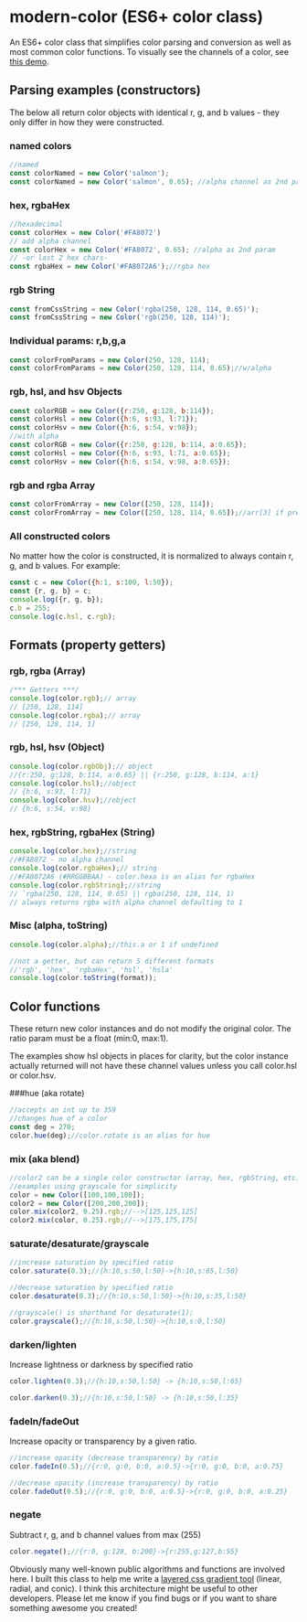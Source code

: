 # modern-color (ES6+ color class) 

An ES6+ color class that simplifies color parsing and conversion as well as most common color functions. To visually see the channels of a color, see [this demo](http://preview.thewebkid.com/modules/v-cpicker).
 

  
## Parsing examples (constructors)
The below all return color objects with identical r, g, and b values - they only differ in how they were constructed.
### named colors
```javascript
//named
const colorNamed = new Color('salmon');
const colorNamed = new Color('salmon', 0.65); //alpha channel as 2nd param
```

### hex, rgbaHex
```javascript
//hexadecimal
const colorHex = new Color('#FA8072')
// add alpha channel
const colorHex = new Color('#FA8072', 0.65); //alpha as 2nd param
// -or last 2 hex chars-
const rgbaHex = new Color('#FA8072A6');//rgba hex
```

### rgb String
```javascript
const fromCssString = new Color('rgba(250, 128, 114, 0.65)');
const fromCssString = new Color('rgb(250, 128, 114)');
```

### Individual params: r,b,g,a 
```javascript
const colorFromParams = new Color(250, 128, 114);
const colorFromParams = new Color(250, 128, 114, 0.65);//w/alpha
```

### rgb, hsl, and hsv Objects 
```javascript
const colorRGB = new Color({r:250, g:128, b:114});
const colorHsl = new Color({h:6, s:93, l:71});
const colorHsv = new Color({h:6, s:54, v:98});
//with alpha
const colorRGB = new Color({r:250, g:128, b:114, a:0.65});
const colorHsl = new Color({h:6, s:93, l:71, a:0.65});
const colorHsv = new Color({h:6, s:54, v:98, a:0.65});
```

### rgb and rgba Array
```javascript
const colorFromArray = new Color([250, 128, 114]);
const colorFromArray = new Color([250, 128, 114, 0.65]);//arr[3] if present is alpha 
```


### All constructed colors
No matter how the color is constructed, it is normalized to always contain r, g, and b values. For example:

```javascript 
const c = new Color({h:1, s:100, l:50});
const {r, g, b} = c;
console.log({r, g, b});
c.b = 255;
console.log(c.hsl, c.rgb);
 ```


## Formats (property getters)

### rgb, rgba (Array)
```javascript
/*** Getters ***/
console.log(color.rgb);// array
// [250, 128, 114]
console.log(color.rgba);// array
// [250, 128, 114, 1]
```
### rgb, hsl, hsv (Object)
```javascript
console.log(color.rgbObj);// object
//{r:250, g:128, b:114, a:0.65} || {r:250, g:128, b:114, a:1}
console.log(color.hsl);//object
// {h:6, s:93, l:71}
console.log(color.hsv);//object
// {h:6, s:54, v:98}
```
### hex, rgbString, rgbaHex (String)
```javascript
console.log(color.hex);//string
//#FA8072 - no alpha channel
console.log(color.rgbaHex);// string
//#FA8072A6 (#RRGGBBAA) - color.hexa is an alias for rgbaHex
console.log(color.rgbString);//string
// `rgba(250, 128, 114, 0.65) || rgba(250, 128, 114, 1)
// always returns rgba with alpha channel defaulting to 1
```

### Misc (alpha, toString)
```javascript
console.log(color.alpha);//this.a or 1 if undefined

//not a getter, but can return 5 different formats
//'rgb', 'hex', 'rgbaHex', 'hsl', 'hsla' 
console.log(color.toString(format));

```

## Color functions
These return new color instances and do not modify the original color. The ratio param must be a float (min:0, max:1). 

The examples show hsl objects in places for clarity, but the color instance actually returned will not have these channel values unless you call color.hsl or color.hsv.

###hue (aka rotate)
```javascript
//accepts an int up to 359
//changes hue of a color
const deg = 270;
color.hue(deg);//color.rotate is an alias for hue
```

### mix (aka blend)
```javascript
//color2 can be a single color constructor (array, hex, rgbString, etc)
//examples using grayscale for simplicity  
color = new Color([100,100,100]);
color2 = new Color([200,200,200]);
color.mix(color2, 0.25).rgb;//-->[125,125,125]
color2.mix(color, 0.25).rgb;//-->[175,175,175]
```
### saturate/desaturate/grayscale
```javascript
//increase saturation by specified ratio
color.saturate(0.3);//{h:10,s:50,l:50}->{h:10,s:65,l:50}

//decrease saturation by specified ratio
color.desaturate(0.3);//{h:10,s:50,l:50}->{h:10,s:35,l:50}

//grayscale() is shorthand for desaturate(1);
color.grayscale();//{h:10,s:50,l:50}->{h:10,s:0,l:50}
```
### darken/lighten
Increase lightness or darkness by specified ratio 
```javascript
color.lighten(0.3);//{h:10,s:50,l:50} -> {h:10,s:50,l:65}

color.darken(0.3);//{h:10,s:50,l:50} -> {h:10,s:50,l:35}
```
### fadeIn/fadeOut
Increase opacity or transparency by a given ratio. 
```javascript
//increase opacity (decrease transparency) by ratio
color.fadeIn(0.5);//{r:0, g:0, b:0, a:0.5}->{r:0, g:0, b:0, a:0.75}

//decrease opacity (increase transparency) by ratio
color.fadeOut(0.5);//{r:0, g:0, b:0, a:0.5}->{r:0, g:0, b:0, a:0.25}
```
### negate
Subtract r, g, and b channel values from max (255) 
```javascript
color.negate();//{r:0, g:128, b:200}->{r:255,g:127,b:55}
```

Obviously many well-known public algorithms and functions are involved here. I built this class to help me write a [layered css gradient tool](http://preview.thewebkid.com/gradients) (linear, radial, and conic). I think this architecture might be useful to other developers. Please let me know if you find bugs or if you want to share something awesome you created!
